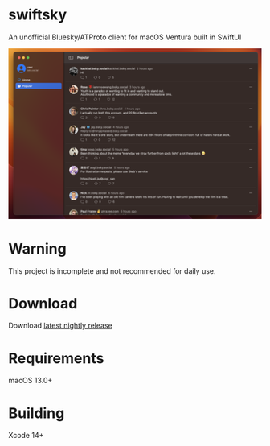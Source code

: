 # swiftsky
An unofficial Bluesky/ATProto client for macOS Ventura built in SwiftUI

![Image](images/image.png?)

# Warning
This project is incomplete and not recommended for daily use.

# Download
Download [latest nightly release](https://github.com/rmcan/swiftsky/releases/download/v0.0.1/swiftsky.0.0.1.dmg)

# Requirements
macOS 13.0+

# Building
Xcode 14+
